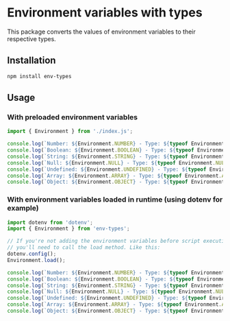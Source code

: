 # Environment variables with types

This package converts the values of environment variables to their respective types.

## Installation

```bash
npm install env-types
```

## Usage

### With preloaded environment variables
```js
import { Environment } from './index.js';

console.log(`Number: ${Environment.NUMBER} - Type: ${typeof Environment.NUMBER}`);
console.log(`Boolean: ${Environment.BOOLEAN} - Type: ${typeof Environment.BOOLEAN}`);
console.log(`String: ${Environment.STRING} - Type: ${typeof Environment.STRING}`);
console.log(`Null: ${Environment.NULL} - Type: ${typeof Environment.NULL}`);
console.log(`Undefined: ${Environment.UNDEFINED} - Type: ${typeof Environment.UNDEFINED}`);
console.log(`Array: ${Environment.ARRAY} - Type: ${typeof Environment.ARRAY} - Is array: ${Array.isArray(Environment.ARRAY)}`);
console.log(`Object: ${Environment.OBJECT} - Type: ${typeof Environment.OBJECT} - Is object: ${typeof Environment.OBJECT === 'object'}`);
```

### With environment variables loaded in runtime (using dotenv for example)
```js
import dotenv from 'dotenv';
import { Environment } from 'env-types';

// If you're not adding the environment variables before script execution,
// you'll need to call the load method. Like this:
dotenv.config();
Environment.load();

console.log(`Number: ${Environment.NUMBER} - Type: ${typeof Environment.NUMBER}`);
console.log(`Boolean: ${Environment.BOOLEAN} - Type: ${typeof Environment.BOOLEAN}`);
console.log(`String: ${Environment.STRING} - Type: ${typeof Environment.STRING}`);
console.log(`Null: ${Environment.NULL} - Type: ${typeof Environment.NULL}`);
console.log(`Undefined: ${Environment.UNDEFINED} - Type: ${typeof Environment.UNDEFINED}`);
console.log(`Array: ${Environment.ARRAY} - Type: ${typeof Environment.ARRAY} - Is array: ${Array.isArray(Environment.ARRAY)}`);
console.log(`Object: ${Environment.OBJECT} - Type: ${typeof Environment.OBJECT} - Is object: ${typeof Environment.OBJECT === 'object'}`);
```